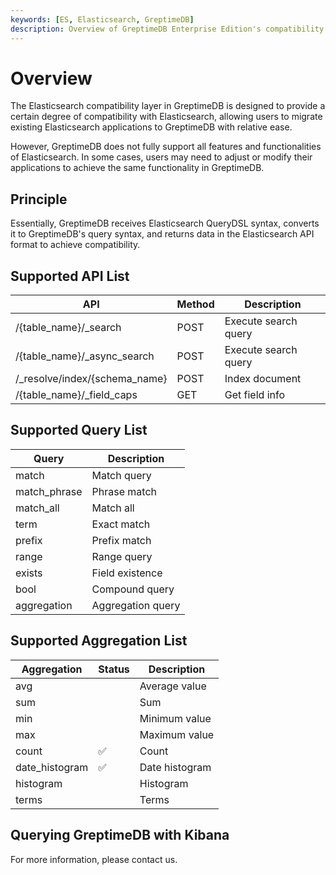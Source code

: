 ```yaml
---
keywords: [ES, Elasticsearch, GreptimeDB]
description: Overview of GreptimeDB Enterprise Edition's compatibility with Elasticsearch, including comparisons of data models, query syntax, and API interfaces.
---
```


# Overview

The Elasticsearch compatibility layer in GreptimeDB is designed to provide a certain degree of compatibility with Elasticsearch, allowing users to migrate existing Elasticsearch applications to GreptimeDB with relative ease.

However, GreptimeDB does not fully support all features and functionalities of Elasticsearch. In some cases, users may need to adjust or modify their applications to achieve the same functionality in GreptimeDB.

## Principle

Essentially, GreptimeDB receives Elasticsearch QueryDSL syntax, converts it to GreptimeDB's query syntax, and returns data in the Elasticsearch API format to achieve compatibility.

## Supported API List

| API                            | Method | Description          |
| ------------------------------ | ------ | -------------------- |
| /\{table_name\}/\_search         | POST   | Execute search query |
| /\{table_name\}/\_async_search   | POST   | Execute search query |
| /\_resolve/index/\{schema_name\} | POST   | Index document       |
| /\{table_name\}/\_field_caps     | GET    | Get field info       |

## Supported Query List

| Query        | Description       |
| ------------ | ----------------- |
| match        | Match query       |
| match_phrase | Phrase match      |
| match_all    | Match all         |
| term         | Exact match       |
| prefix       | Prefix match      |
| range        | Range query       |
| exists       | Field existence   |
| bool         | Compound query    |
| aggregation  | Aggregation query |

## Supported Aggregation List

| Aggregation    | Status | Description    |
| -------------- | ------ | -------------- |
| avg            |        | Average value  |
| sum            |        | Sum            |
| min            |        | Minimum value  |
| max            |        | Maximum value  |
| count          | ✅     | Count          |
| date_histogram | ✅     | Date histogram |
| histogram      |        | Histogram      |
| terms          |        | Terms          |

## Querying GreptimeDB with Kibana

For more information, please contact us.
